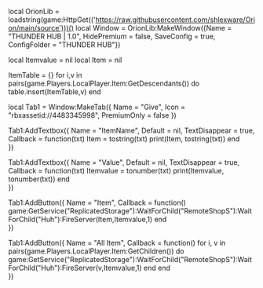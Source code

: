 local OrionLib = loadstring(game:HttpGet(('https://raw.githubusercontent.com/shlexware/Orion/main/source')))()
local Window = OrionLib:MakeWindow({Name = "THUNDER HUB | 1.0", HidePremium = false, SaveConfig = true, ConfigFolder = "THUNDER HUB"})

local Itemvalue = nil
local Item = nil

ItemTable = {}
for i,v in pairs(game.Players.LocalPlayer.Item:GetDescendants()) do
    table.insert(ItemTable,v) 
end

local Tab1 = Window:MakeTab({
    Name = "Give",
    Icon = "rbxassetid://4483345998",
    PremiumOnly = false
})

Tab1:AddTextbox({
    Name = "ItemName",
    Default = nil,
    TextDisappear = true,
    Callback = function(txt)
        Item = tostring(txt)
        print(Item, tostring(txt))
    end      
})

Tab1:AddTextbox({
    Name = "Value",
    Default = nil,
    TextDisappear = true,
    Callback = function(txt)
        Itemvalue = tonumber(txt)
        print(Itemvalue, tonumber(txt))
    end      
})

Tab1:AddButton({
    Name = "Item",
    Callback = function()
        game:GetService("ReplicatedStorage"):WaitForChild("RemoteShopS"):WaitForChild("Huh"):FireServer(Item,Itemvalue,1)
    end    
})

Tab1:AddButton({
    Name = "All Item",
    Callback = function()
        for i, v in pairs(game.Players.LocalPlayer.Item:GetChildren()) do
            game:GetService("ReplicatedStorage"):WaitForChild("RemoteShopS"):WaitForChild("Huh"):FireServer(v,Itemvalue,1)
        end
    end     
})
